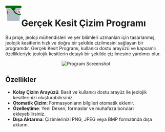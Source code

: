 
<img src="images/gercek_kesit.png" alt="Icon" width="50" align="left" style="vertical-align: middle;" /> 

# Gerçek Kesit Çizim Programı

Bu proje, jeoloji mühendisleri ve yer bilimleri uzmanları için tasarlanmış, jeolojik kesitlerin hızlı ve doğru bir şekilde çizilmesini sağlayan bir programdır. Gerçek Kesit Programı, kullanıcı dostu arayüzü ve kapsamlı özellikleriyle jeolojik kesitlerin detaylı bir şekilde çizilmesine yardımcı olur.

<div style="text-align: center;">
  <img src="images/Örnek-1.png" width="40%" alt="Program Screenshot">
</div>

## Özellikler

- **Kolay Çizim Arayüzü**: Basit ve kullanıcı dostu arayüz ile jeolojik kesitlerinizi oluşturabilirsiniz.
- **Otomatik Çizim**: Formasyonların bilgileri otomatik eklenir.
- **Özelleştime**: Yeni Desen, formaslar ve muhafaza boruları ekleyebilirsiniz.
- **Dışa Aktarma**: Çizimlerinizi PNG, JPEG veya BMP formatında dışa aktarın.

